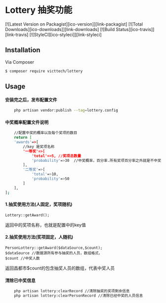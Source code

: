 # Lottery 抽奖功能

[![Latest Version on Packagist][ico-version]][link-packagist]
[![Total Downloads][ico-downloads]][link-downloads]
[![Build Status][ico-travis]][link-travis]
[![StyleCI][ico-styleci]][link-styleci]


## Installation

Via Composer

``` bash
$ composer require victtech/lottery
```

## Usage
#### 安装完之后，发布配置文件
``` bash
    php artisan vendor:publish --tag=lottery.config
```

#### 中奖概率配置文件说明

``` bash
    //配置中奖的概率以及每个奖项的数目
    return [
    'awards'=>[
        //key 是奖项名称
        '一等奖'=>[
            'total'=>5, //奖项总数量
            'probability'=>30  //中奖概率，百分率.所有奖项百分率之外就是不中奖概率
        ],
        '二等奖'=>[
            'total'=>10,
            'probability'=>50
        ]
    ],
];

```
#### 1.抽奖使用方法(人固定，奖项随机)
```phpregexp
Lottery::getAward();
```
返回中的奖项名称，也就是配置中的key值

#### 2.抽奖使用方法(奖项固定，人随机)
```phpregexp
PersonLottery::getAward($dataSource,$count);
$dataSource //数据源所有参与抽奖的人员，数组格式，
$count //中奖人数
```
返回昌都市$count的包含抽奖人员的数组，代表中奖人员

#### 清除已中奖信息

```bash
    php artisan lottery:clearRecord //清除抽奖的奖项剩余信息
    php artisan lottery:clearPersonRecord //清除已经中奖的人员信息
```
